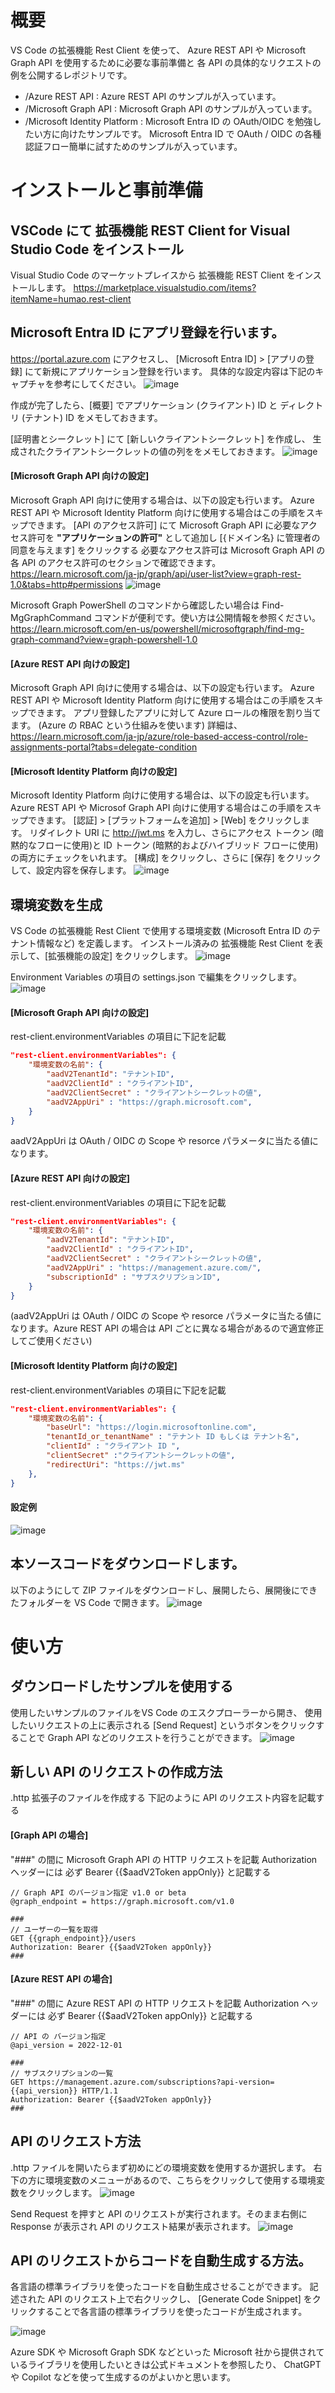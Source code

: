 # 概要
VS Code の拡張機能 Rest Client を使って、 Azure REST API や Microsoft Graph API を使用するために必要な事前準備と
各 API の具体的なリクエストの例を公開するレポジトリです。

* /Azure REST API : Azure REST API のサンプルが入っています。
* /Microsoft Graph API : Microsoft Graph API のサンプルが入っています。
* /Microsoft Identity Platform : Microsoft Entra ID の OAuth/OIDC を勉強したい方に向けたサンプルです。 Microsoft Entra ID で OAuth / OIDC の各種認証フロー簡単に試すためのサンプルが入っています。

# インストールと事前準備
## VSCode にて 拡張機能 REST Client for Visual Studio Code をインストール
Visual Studio Code のマーケットプレイスから 拡張機能 REST Client をインストールします。
https://marketplace.visualstudio.com/items?itemName=humao.rest-client

## Microsoft Entra ID にアプリ登録を行います。
https://portal.azure.com にアクセスし、 [Microsoft Entra ID] > [アプリの登録] にて新規にアプリケーション登録を行います。
具体的な設定内容は下記のキャプチャを参考にしてください。
![image](https://github.com/shmiki-microsoft/REST-Client-for-Visual-Studio-Code---Example-requests-for-Azure-REST-API-and-Microsoft-Graph-API/assets/74346899/36009611-99db-4311-8f85-a62736bf909b)

作成が完了したら、[概要] でアプリケーション (クライアント) ID と ディレクトリ (テナント) ID をメモしておきます。

[証明書とシークレット] にて [新しいクライアントシークレット] を作成し、
生成されたクライアントシークレットの値の列ををメモしておきます。
![image](https://github.com/shmiki-microsoft/REST-Client-for-Visual-Studio-Code---Example-requests-for-Azure-REST-API-and-Microsoft-Graph-API/assets/74346899/c2f56ff0-381c-4de8-af94-f1806c8e3a44)

#### [Microsoft Graph API 向けの設定]
Microsoft Graph API 向けに使用する場合は、以下の設定も行います。 Azure REST API や Microsoft Identity Platform 向けに使用する場合はこの手順をスキップできます。
[API のアクセス許可] にて Microsoft Graph API に必要なアクセス許可を **"アプリケーションの許可"** として追加し [{ドメイン名} に管理者の同意を与えます] をクリックする
必要なアクセス許可は Microsoft Graph API の各 API のアクセス許可のセクションで確認できます。
https://learn.microsoft.com/ja-jp/graph/api/user-list?view=graph-rest-1.0&tabs=http#permissions
![image](https://github.com/shmiki-microsoft/REST-Client-for-Visual-Studio-Code---Example-requests-for-Azure-REST-API-and-Microsoft-Graph-API/assets/74346899/aeef9f8e-9f38-461e-a51f-b860060ccede)

Microsoft Graph PowerShell のコマンドから確認したい場合は
Find-MgGraphCommand  コマンドが便利です。使い方は公開情報を参照ください。
https://learn.microsoft.com/en-us/powershell/microsoftgraph/find-mg-graph-command?view=graph-powershell-1.0

#### [Azure REST API 向けの設定]
Microsoft Graph API 向けに使用する場合は、以下の設定も行います。 Azure REST API や Microsoft Identity Platform 向けに使用する場合はこの手順をスキップできます。
アプリ登録したアプリに対して Azure ロールの権限を割り当てます。 (Azure の RBAC という仕組みを使います)
詳細は、
https://learn.microsoft.com/ja-jp/azure/role-based-access-control/role-assignments-portal?tabs=delegate-condition

#### [Microsoft Identity Platform 向けの設定]
Microsoft Identity Platform 向けに使用する場合は、以下の設定も行います。 Azure REST API や Microsof Graph API 向けに使用する場合はこの手順をスキップできます。
[認証] > [プラットフォームを追加] > [Web] をクリックします。
リダイレクト URI に http://jwt.ms を入力し、さらにアクセス トークン (暗黙的なフローに使用)と
ID トークン (暗黙的およびハイブリッド フローに使用) の両方にチェックをいれます。
[構成] をクリックし、さらに [保存] をクリックして、設定内容を保存します。
![image](https://github.com/shmiki-microsoft/REST-Client-for-Visual-Studio-Code---Example-requests-for-Azure-REST-API-and-Microsoft-Graph-API/assets/74346899/8fe09995-31d9-4c32-b4b3-d1b30c9156d8)

## 環境変数を生成
VS Code の拡張機能 Rest Client で使用する環境変数 (Microsoft Entra ID のテナント情報など) を定義します。
インストール済みの 拡張機能 Rest Client を表示して、[拡張機能の設定] をクリックします。
![image](https://github.com/shmiki-microsoft/REST-Client-for-Visual-Studio-Code---Example-requests-for-Azure-REST-API-and-Microsoft-Graph-API/assets/74346899/9321891c-5ea3-4826-b3a2-e6deab44e3a1)


Environment Variables の項目の settings.json で編集をクリックします。
![image](https://github.com/shmiki-microsoft/REST-Client-for-Visual-Studio-Code---Example-requests-for-Azure-REST-API-and-Microsoft-Graph-API/assets/74346899/3fb0a5b8-233a-4b5a-a74c-c13921c7a144)

#### [Microsoft Graph API 向けの設定]
rest-client.environmentVariables の項目に下記を記載
```json:settings.json
"rest-client.environmentVariables": {
    "環境変数の名前": {
        "aadV2TenantId": "テナントID",
        "aadV2ClientId" : "クライアントID",
        "aadV2ClientSecret" : "クライアントシークレットの値",
        "aadV2AppUri" : "https://graph.microsoft.com",
    }
}
```
aadV2AppUri は OAuth / OIDC の Scope や resorce パラメータに当たる値になります。

#### [Azure REST API 向けの設定]
rest-client.environmentVariables の項目に下記を記載
```json:settings.json
"rest-client.environmentVariables": {
    "環境変数の名前": {
        "aadV2TenantId": "テナントID",
        "aadV2ClientId" : "クライアントID",
        "aadV2ClientSecret" : "クライアントシークレットの値",
        "aadV2AppUri" : "https://management.azure.com/",
        "subscriptionId" : "サブスクリプションID",
    }
}
```
(aadV2AppUri は OAuth / OIDC の Scope や resorce パラメータに当たる値になります。Azure REST API の場合は API ごとに異なる場合があるので適宜修正してご使用ください)

#### [Microsoft Identity Platform 向けの設定]
rest-client.environmentVariables の項目に下記を記載
```json:settings.json
"rest-client.environmentVariables": {
    "環境変数の名前": {
        "baseUrl": "https://login.microsoftonline.com",
        "tenantId_or_tenantName" : "テナント ID もしくは テナント名",
        "clientId" : "クライアント ID ",
        "clientSecret" :"クライアントシークレットの値",
        "redirectUri": "https://jwt.ms"
    },
}
```
#### 設定例
![image](https://github.com/shmiki-microsoft/REST-Client-for-Visual-Studio-Code---Example-requests-for-Azure-REST-API-and-Microsoft-Graph-API/assets/74346899/d6c8701f-0077-4246-b340-d06f8f159864)

## 本ソースコードをダウンロードします。
以下のようにして ZIP ファイルをダウンロードし、展開したら、展開後にできたフォルダーを VS Code で開きます。
![image](https://github.com/shmiki-microsoft/REST-Client-for-Visual-Studio-Code---Example-requests-for-Azure-REST-API-and-Microsoft-Graph-API/assets/74346899/4e88bd2d-b6cf-4374-9154-46dc58943cd2)

# 使い方
## ダウンロードしたサンプルを使用する
使用したいサンプルのファイルをVS Code のエスクプローラーから開き、
使用したいリクエストの上に表示される [Send Request] というボタンをクリックすることで
Graph API などのリクエストを行うことができます。
![image](https://github.com/shmiki-microsoft/REST-Client-for-Visual-Studio-Code---Example-requests-for-Azure-REST-API-and-Microsoft-Graph-API/assets/74346899/1165764a-2816-4ba7-ae93-1415893896ff)

## 新しい API のリクエストの作成方法
.http 拡張子のファイルを作成する
下記のように API のリクエスト内容を記載する
#### [Graph API の場合]
"###" の間に Microsoft Graph API の HTTP リクエストを記載
Authorization ヘッダーには 必ず Bearer {{$aadV2Token appOnly}} と記載する
```
// Graph API のバージョン指定 v1.0 or beta
@graph_endpoint = https://graph.microsoft.com/v1.0

###
// ユーザーの一覧を取得
GET {{graph_endpoint}}/users
Authorization: Bearer {{$aadV2Token appOnly}}
###
```

#### [Azure REST API の場合]
"###" の間に Azure REST API の HTTP リクエストを記載
Authorization ヘッダーには 必ず Bearer {{$aadV2Token appOnly}} と記載する
```
// API の バージョン指定
@api_version = 2022-12-01

###
// サブスクリプションの一覧
GET https://management.azure.com/subscriptions?api-version={{api_version}} HTTP/1.1
Authorization: Bearer {{$aadV2Token appOnly}}
###
```

## API のリクエスト方法
.http ファイルを開いたらまず初めにどの環境変数を使用するか選択します。
右下の方に環境変数のメニューがあるので、こちらをクリックして使用する環境変数をクリックします。
![image](https://github.com/shmiki-microsoft/REST-Client-for-Visual-Studio-Code---Example-requests-for-Azure-REST-API-and-Microsoft-Graph-API/assets/74346899/6bc867f2-150e-4427-a5b2-071304e53aff)

Send Request を押すと API のリクエストが実行されます。そのまま右側に Response が表示され API のリクエスト結果が表示されます。
![image](https://github.com/shmiki-microsoft/REST-Client-for-Visual-Studio-Code---Example-requests-for-Azure-REST-API-and-Microsoft-Graph-API/assets/74346899/60956702-930e-4be5-8fdd-8b638e55796d)

## API のリクエストからコードを自動生成する方法。
各言語の標準ライブラリを使ったコードを自動生成させることができます。
記述された API のリクエスト上で右クリックし、 [Generate Code Snippet] をクリックすることで各言語の標準ライブラリを使ったコードが生成されます。

![image](https://github.com/shmiki-microsoft/REST-Client-for-Visual-Studio-Code---Example-requests-for-Azure-REST-API-and-Microsoft-Graph-API/assets/74346899/93c93982-a84e-4c95-bb7c-85ee36fefc99)

Azure SDK や Microsoft Graph SDK などといった Microsoft 社から提供されているライブラリを使用したいときは公式ドキュメントを参照したり、
ChatGPT や Copilot などを使って生成するのがよいかと思います。

